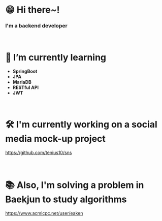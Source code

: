 # 😁 Hi there~! 
### I'm a backend developer 
<br/>

# 🌱 I’m currently learning
- __SpringBoot__
- __JPA__
- __MariaDB__
- __RESTful API__
- __JWT__
<br/>

# 🛠️ I'm currently working on a social media mock-up project
https://github.com/tenius10/sns
<br/><br/><br/>

# 📚 Also, I'm solving a problem in Baekjun to study algorithms
https://www.acmicpc.net/user/eaken



<!--
**tenius10/tenius10** is a ✨ _special_ ✨ repository because its `README.md` (this file) appears on your GitHub profile.

Here are some ideas to get you started:

- 🔭 I’m currently working on ...
- 🌱 I’m currently learning ...
- 👯 I’m looking to collaborate on ...
- 🤔 I’m looking for help with ...
- 💬 Ask me about ...
- 📫 How to reach me: ...
- 😄 Pronouns: ...
- ⚡ Fun fact: ...
-->
